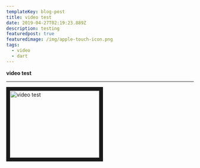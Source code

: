 ```yaml
---
templateKey: blog-post
title: video test
date: 2019-04-27T02:19:23.889Z
description: testing
featuredpost: true
featuredimage: /img/apple-touch-icon.png
tags:
  - video
  - dart
---
```

**video test**

****
<a href="http://www.youtube.com/watch?feature=player_embedded&v=gEiTM08ubtQ
" target="_blank"><img src="http://img.youtube.com/vi/gEiTM08ubtQ/0.jpg" 
alt="video test" width="240" height="180" border="10" /></a>
